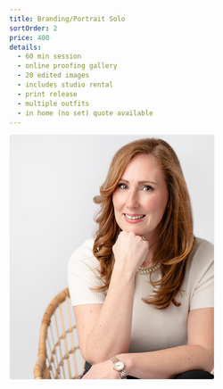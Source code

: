 ```yaml
---
title: Branding/Portrait Solo
sortOrder: 2
price: 400
details:
  - 60 min session
  - online proofing gallery
  - 20 edited images
  - includes studio rental
  - print release
  - multiple outfits
  - in home (no set) quote available
---
```


![Solo Session](../../assets/soloSession.png)
